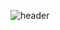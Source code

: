 ![header](https://capsule-render.vercel.app/api?type=rect&color=0:757f8f,100:3365b5&height=250&text=Nakyoung-Han&desc=Information%20Security%20Engineer%20/%20AI%20Developer&descAlign=70&descAlignY=82) 
